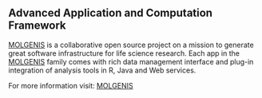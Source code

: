 Advanced Application and Computation Framework
----------------------------------------------
[MOLGENIS](http://www.molgenis.org/ "Molgenis.org - a collaborative open source project") is a collaborative open 
source project on a mission to generate great software infrastructure for life science research. Each app in the
[MOLGENIS](http://www.molgenis.org/ "Molgenis.org - a collaborative open source project") family comes with rich 
data management interface and plug-in integration of analysis tools in R, Java and Web services.

For more information visit: [MOLGENIS](http://www.molgenis.org/ "Molgenis.org - a collaborative open source project")
